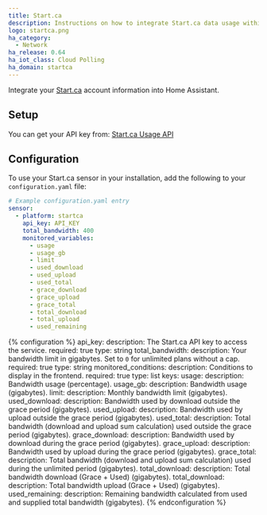 ```yaml
---
title: Start.ca
description: Instructions on how to integrate Start.ca data usage within Home Assistant.
logo: startca.png
ha_category:
  - Network
ha_release: 0.64
ha_iot_class: Cloud Polling
ha_domain: startca
---
```


Integrate your [Start.ca](https://www.start.ca/) account information into Home Assistant.

## Setup

You can get your API key from: [Start.ca Usage API](https://www.start.ca/support/usage/api)

## Configuration

To use your Start.ca sensor in your installation, add the following to your `configuration.yaml` file:

```yaml
# Example configuration.yaml entry
sensor:
  - platform: startca
    api_key: API_KEY
    total_bandwidth: 400
    monitored_variables:
      - usage
      - usage_gb
      - limit
      - used_download
      - used_upload
      - used_total
      - grace_download
      - grace_upload
      - grace_total
      - total_download
      - total_upload
      - used_remaining
```

{% configuration %}
api_key:
  description: The Start.ca API key to access the service.
  required: true
  type: string
total_bandwidth:
  description: Your bandwidth limit in gigabytes. Set to `0` for unlimited plans without a cap.
  required: true
  type: string
monitored_conditions:
  description: Conditions to display in the frontend.
  required: true
  type: list
  keys:
    usage:
      description: Bandwidth usage (percentage).
    usage_gb:
      description: Bandwidth usage (gigabytes).
    limit:
      description: Monthly bandwidth limit (gigabytes).
    used_download:
      description: Bandwidth used by download outside the grace period (gigabytes).
    used_upload:
      description: Bandwidth used by upload outside the grace period (gigabytes).
    used_total:
      description: Total bandwidth (download and upload sum calculation) used outside the grace period (gigabytes).
    grace_download:
      description: Bandwidth used by download during the grace period (gigabytes).
    grace_upload:
      description: Bandwidth used by upload during the grace period (gigabytes).
    grace_total:
      description: Total bandwidth (download and upload sum calculation) used during the unlimited period (gigabytes).
    total_download:
      description: Total bandwidth download (Grace + Used) (gigabytes).
    total_download:
      description: Total bandwidth upload (Grace + Used) (gigabytes).
    used_remaining:
      description: Remaining bandwidth calculated from used and supplied total bandwidth (gigabytes).
{% endconfiguration %}
